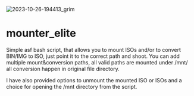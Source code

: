 ![2023-10-26-194413_grim](https://github.com/siyia2/mounter_elite/assets/46220960/c5c60774-548a-44dc-85b5-8b6e50239df8)

# mounter_elite

Simple asf bash script, that allows you to mount ISOs and/or to convert BIN/IMG to ISO, just point it to the correct path and shoot.
You can add multiple mount&conversion paths, all valid paths are mounted under /mnt/ all conversion happen in original file directory.

I have also provided options to unmount the mounted ISO or ISOs and a choice for opening the /mnt directory from the script.
